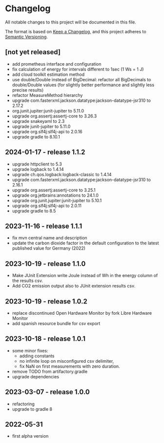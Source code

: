 [//]: # ($formatter:off$)
# Changelog
All notable changes to this project will be documented in this file.

The format is based on [Keep a Changelog](https://keepachangelog.com/en/1.0.0/),
and this project adheres to [Semantic Versioning](https://semver.org/spec/v2.0.0.html).

## [not yet released]
- add prometheus interface and configuration
- fix calculation of energy for intervals different to 1sec (1 Ws = 1 J)
- add cloud toolkit estimation method
- use double/Double instead of BigDecimal: refactor all BigDecimals to double/Double values (for slightly better performance and slightly less precise results)
- refactor MeasureMethod hierarchy
- upgrade com.fasterxml.jackson.datatype:jackson-datatype-jsr310 to 2.17.2
- org.junit.jupiter:junit-jupiter to 5.11.0
- upgrade org.assertj:assertj-core to 3.26.3
- upgrade snakeyaml to 2.3
- upgrade junit-jupiter to 5.11.0
- upgrade org.slf4j:slf4j-api to 2.0.16 
- upgrade gradle to 8.10.1

## 2024-01-17 - release 1.1.2
- upgrade httpclient to 5.3
- upgrade logback to 1.4.14
- upgrade ch.qos.logback:logback-classic to 1.4.14
- upgrade com.fasterxml.jackson.datatype:jackson-datatype-jsr310 to 2.16.1
- upgrade org.assertj:assertj-core to 3.25.1
- upgrade org.jetbrains:annotations to 24.1.0
- upgrade org.junit.jupiter:junit-jupiter to 5.10.1
- upgrade org.slf4j:slf4j-api to 2.0.11
- upgrade gradle to 8.5

## 2023-11-16 - release 1.1.1
- fix mvn central name and description
- update the carbon dioxide factor in the default configuration to the latest published value for Germany (2022)

## 2023-10-19 - release 1.1.0
- Make JUnit Extension write Joule instead of Wh in the energy column of the results csv.
- Add CO2 emission output also to JUnit extension results csv.

## 2023-10-19 - release 1.0.2
- replace discontinued Open Hardware Monitor by fork Libre Hardware Monitor
- add spanish resource bundle for csv export

## 2023-10-18 - release 1.0.1
- some minor fixes:
    - adding constants
    - no infinite loop on misconfigured csv delimiter,
    - fix NaN on first measurements with zero duration.
- remove TODO from artifactory.gradle
- upgrade dependencies

## 2023-03-07 - release 1.0.0
- refactoring
- upgrade to gradle 8

## 2022-05-31
- first alpha version

